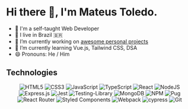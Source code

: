 # Hi there 👋, I'm Mateus Toledo.

- :man: I'm a self-taught Web Developer
- :house_with_garden: I live in Brazil :brazil:
- 🔭 I’m currently working on [awesome personal projects](https://github.com/mateusmtoledo/fancybook)
- 🌱 I’m currently learning Vue.js, Tailwind CSS, DSA
- 😄 Pronouns: He / Him

## Technologies

<p align="center">
  <img
    src="https://img.shields.io/badge/html5-%23E34F26.svg?style=for-the-badge&amp;logo=html5&amp;logoColor=white"
    alt="HTML5"
  />
  <img
    src="https://img.shields.io/badge/css3-%231572B6.svg?style=for-the-badge&amp;logo=css3&amp;logoColor=white"
    alt="CSS3"
  />
  <img
    src="https://img.shields.io/badge/javascript-%23323330.svg?style=for-the-badge&amp;logo=javascript&amp;logoColor=%23F7DF1E"
    alt="JavaScript"
  />
  <img
    src="https://img.shields.io/badge/typescript-%23007ACC.svg?style=for-the-badge&amp;logo=typescript&amp;logoColor=white"
    alt="TypeScript"
  />
  <img
    src="https://img.shields.io/badge/react-%2320232a.svg?style=for-the-badge&amp;logo=react&amp;logoColor=%2361DAFB"
    alt="React"
  />
  <img
    src="https://img.shields.io/badge/node.js-6DA55F?style=for-the-badge&amp;logo=node.js&amp;logoColor=white"
    alt="NodeJS"
  />
  <img
    src="https://img.shields.io/badge/express.js-%23404d59.svg?style=for-the-badge&amp;logo=express&amp;logoColor=%2361DAFB"
    alt="Express.js"
  />
  <img
    src="https://img.shields.io/badge/-jest-%23C21325?style=for-the-badge&amp;logo=jest&amp;logoColor=white"
    alt="Jest"
  />
  <img
    src="https://img.shields.io/badge/-TestingLibrary-%23E33332?style=for-the-badge&amp;logo=testing-library&amp;logoColor=white"
    alt="Testing-Library"
  />
  <img
    src="https://img.shields.io/badge/MongoDB-%234ea94b.svg?style=for-the-badge&amp;logo=mongodb&amp;logoColor=white"
    alt="MongoDB"
  />
  <img
    src="https://img.shields.io/badge/NPM-%23000000.svg?style=for-the-badge&amp;logo=npm&amp;logoColor=white"
    alt="NPM"
  />
  <img
    src="https://img.shields.io/badge/Pug-FFF?style=for-the-badge&amp;logo=pug&amp;logoColor=A86454"
    alt="Pug"
  />
  <img
    src="https://img.shields.io/badge/React_Router-CA4245?style=for-the-badge&amp;logo=react-router&amp;logoColor=white"
    alt="React Router"
  />
  <img
    src="https://img.shields.io/badge/styled--components-DB7093?style=for-the-badge&amp;logo=styled-components&amp;logoColor=white"
    alt="Styled Components"
  />
  <img
    src="https://img.shields.io/badge/webpack-%238DD6F9.svg?style=for-the-badge&amp;logo=webpack&amp;logoColor=black"
    alt="Webpack"
  />
  <img
    src="https://img.shields.io/badge/-cypress-%23E5E5E5?style=for-the-badge&amp;logo=cypress&amp;logoColor=058a5e"
    alt="cypress"
  />
  <img
    src="https://img.shields.io/badge/git-%23F05033.svg?style=for-the-badge&amp;logo=git&amp;logoColor=white"
    alt="Git"
  />
</p>


<!--
**mateusmtoledo/mateusmtoledo** is a ✨ _special_ ✨ repository because its `README.md` (this file) appears on your GitHub profile.

Here are some ideas to get you started:

- 🔭 I’m currently working on ...
- 🌱 I’m currently learning ...
- 👯 I’m looking to collaborate on ...
- 🤔 I’m looking for help with ...
- 💬 Ask me about ...
- 📫 How to reach me: ...
- 😄 Pronouns: ...
- ⚡ Fun fact: ...
-->
